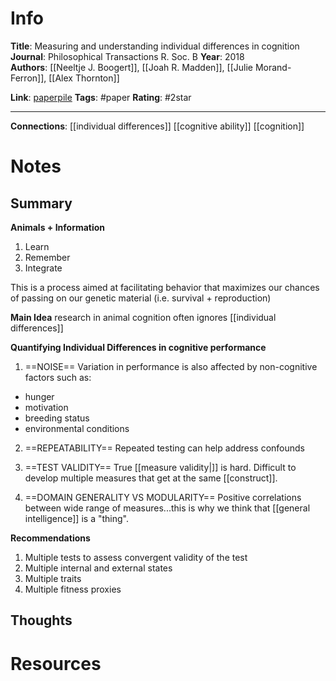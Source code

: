 # Info
**Title**: Measuring and understanding individual differences in cognition
**Journal**: Philosophical Transactions R. Soc. B
**Year**: 2018	
**Authors**: [[Neeltje J. Boogert]], [[Joah R. Madden]], [[Julie Morand-Ferron]], [[Alex Thornton]]

**Link**: [paperpile](chrome-extension://bomfdkbfpdhijjbeoicnfhjbdhncfhig/view.html?mp=jgOCoKDA)
**Tags**: #paper
**Rating**: #2star 

---
**Connections**:
[[individual differences]]
[[cognitive ability]]
[[cognition]]

# Notes
## Summary
**Animals + Information**
1. Learn
2. Remember
3. Integrate

This is a process aimed at facilitating behavior that maximizes our chances of passing on our genetic material (i.e. survival + reproduction)

**Main Idea**
research in animal cognition often ignores [[individual differences]]

**Quantifying Individual Differences in cognitive performance**

1. ==NOISE==
Variation in performance is also affected by non-cognitive factors such as:
- hunger
- motivation
- breeding status
- environmental conditions

2. ==REPEATABILITY==
Repeated testing can help address confounds

3. ==TEST VALIDITY==
True [[measure validity|]] is hard. Difficult to develop multiple measures that get at the same [[construct]].

4. ==DOMAIN GENERALITY VS MODULARITY==
Positive correlations between wide range of measures...this is why we think that [[general intelligence]] is a "thing".

**Recommendations**
1. Multiple tests to assess convergent validity of the test
2. Multiple internal and external states
3. Multiple traits
4. Multiple fitness proxies

## Thoughts


# Resources
